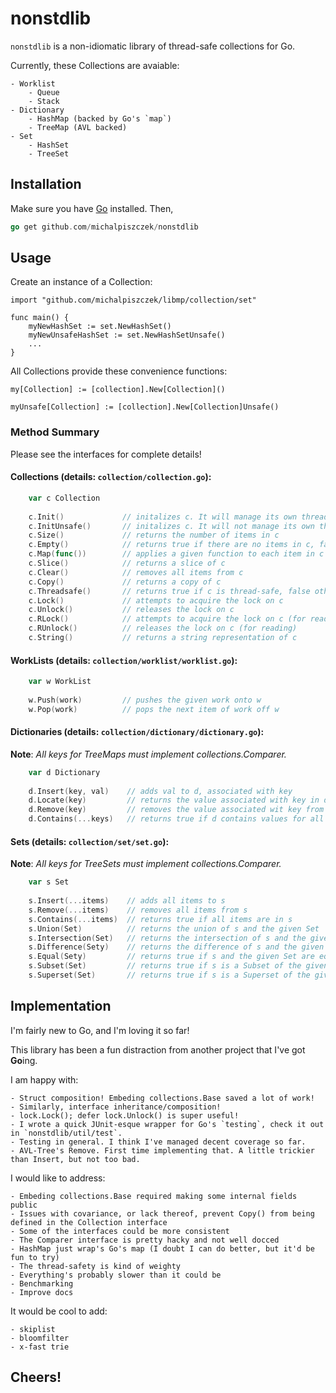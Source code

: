 # nonstdlib

`nonstdlib` is a non-idiomatic library of thread-safe collections for Go. 

Currently, these Collections are avaiable:
    
    - Worklist 
        - Queue 
        - Stack
    - Dictionary
        - HashMap (backed by Go's `map`)
        - TreeMap (AVL backed)
    - Set
        - HashSet 
        - TreeSet
       

## Installation

Make sure you have [Go](http://golang.org) installed. Then,

```go
go get github.com/michalpiszczek/nonstdlib
```

## Usage

Create an instance of a Collection:

```golang
import "github.com/michalpiszczek/libmp/collection/set"

func main() {
    myNewHashSet := set.NewHashSet()
    myNewUnsafeHashSet := set.NewHashSetUnsafe()
    ...
}
```

All Collections provide these convenience functions:

```
my[Collection] := [collection].New[Collection]() 

myUnsafe[Collection] := [collection].New[Collection]Unsafe()
```

### Method Summary

Please see the interfaces for complete details!

#### Collections (details: `collection/collection.go`):

```go
    var c Collection
    
    c.Init()             // initalizes c. It will manage its own thread-safety
    c.InitUnsafe()       // initalizes c. It will not manage its own thread-safety
    c.Size()             // returns the number of items in c
    c.Empty()            // returns true if there are no items in c, false otherwise
    c.Map(func())        // applies a given function to each item in c
    c.Slice()            // returns a slice of c
    c.Clear()            // removes all items from c
    c.Copy()             // returns a copy of c
    c.Threadsafe()       // returns true if c is thread-safe, false otherwise
    c.Lock()             // attempts to acquire the lock on c
    c.Unlock()           // releases the lock on c
    c.RLock()            // attempts to acquire the lock on c (for reading)
    c.RUnlock()          // releases the lock on c (for reading)
    c.String()           // returns a string representation of c
```

#### WorkLists (details: `collection/worklist/worklist.go`):

```go 
    var w WorkList
    
    w.Push(work)         // pushes the given work onto w
    w.Pop(work)          // pops the next item of work off w
```

#### Dictionaries (details: `collection/dictionary/dictionary.go`):

**Note**: *All keys for TreeMaps must implement collections.Comparer.*

```go 
    var d Dictionary
    
    d.Insert(key, val)    // adds val to d, associated with key
    d.Locate(key)         // returns the value associated with key in d
    d.Remove(key)         // removes the value associated wit key from d
    d.Contains(...keys)   // returns true if d contains values for all keys
```

#### Sets (details: `collection/set/set.go`):

**Note**: *All keys for TreeSets must implement collections.Comparer.*

```go 
    var s Set
    
    s.Insert(...items)    // adds all items to s
    s.Remove(...items)    // removes all items from s
    s.Contains(...items)  // returns true if all items are in s
    s.Union(Set)          // returns the union of s and the given Set
    s.Intersection(Set)   // returns the intersection of s and the given Set
    s.Difference(Sety)    // returns the difference of s and the given Set
    s.Equal(Sety)         // returns true if s and the given Set are equal, false otherwise
    s.Subset(Set)         // returns true if s is a Subset of the given Set, false otherwise
    s.Superset(Set)       // returns true if s is a Superset of the given Set, false otherwise

```
## Implementation

I'm fairly new to Go, and I'm loving it so far! 

This library has been a fun distraction from another project that I've got **Go**ing.

I am happy with:

    - Struct composition! Embeding collections.Base saved a lot of work! 
    - Similarly, interface inheritance/composition! 
    - lock.Lock(); defer lock.Unlock() is super useful!
    - I wrote a quick JUnit-esque wrapper for Go's `testing`, check it out in `nonstdlib/util/test`.
    - Testing in general. I think I've managed decent coverage so far.
    - AVL-Tree's Remove. First time implementing that. A little trickier than Insert, but not too bad.

I would like to address:
    
    - Embeding collections.Base required making some internal fields public
    - Issues with covariance, or lack thereof, prevent Copy() from being defined in the Collection interface
    - Some of the interfaces could be more consistent
    - The Comparer interface is pretty hacky and not well docced
    - HashMap just wrap's Go's map (I doubt I can do better, but it'd be fun to try)
    - The thread-safety is kind of weighty
    - Everything's probably slower than it could be
    - Benchmarking
    - Improve docs

It would be cool to add:

    - skiplist
    - bloomfilter
    - x-fast trie

## Cheers!
